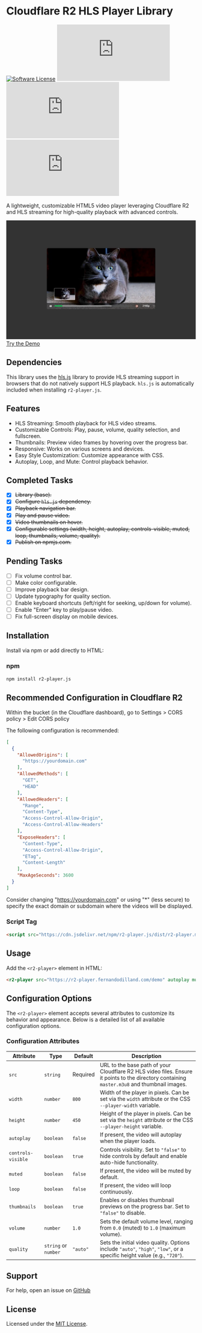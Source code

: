 # Cloudflare R2 HLS Player Library

[![Software License](https://img.shields.io/badge/license-MIT-brightgreen.svg?style=social)](LICENSE)
[![npm version](https://img.shields.io/npm/v/r2-player.js?style=social)](https://www.npmjs.com/package/r2-player.js)
[![npm downloads](https://img.shields.io/npm/dm/r2-player.js?style=social)](https://www.npmjs.com/package/r2-player.js)
[![dependencies](https://img.shields.io/librariesio/release/npm/r2-player.js?style=social)](https://www.npmjs.com/package/r2-player.js)

A lightweight, customizable HTML5 video player leveraging Cloudflare R2 and HLS streaming for high-quality playback with advanced controls.

![Screenshot](/src/img.webp)
[Try the Demo](https://r2-player.fernandodilland.com/index.html)

## Dependencies

This library uses the [hls.js](https://github.com/video-dev/hls.js) library to provide HLS streaming support in browsers that do not natively support HLS playback. `hls.js` is automatically included when installing `r2-player.js`.

## Features

- HLS Streaming: Smooth playback for HLS video streams.
- Customizable Controls: Play, pause, volume, quality selection, and fullscreen.
- Thumbnails: Preview video frames by hovering over the progress bar.
- Responsive: Works on various screens and devices.
- Easy Style Customization: Customize appearance with CSS.
- Autoplay, Loop, and Mute: Control playback behavior.

## Completed Tasks
- [x] ~~Library (base).~~
- [x] ~~Configure `hls.js` dependency.~~
- [x] ~~Playback navigation bar.~~
- [x] ~~Play and pause video.~~
- [x] ~~Video thumbnails on hover.~~
- [x] ~~Configurable settings (width, height, autoplay, controls-visible, muted, loop, thumbnails, volume, quality).~~
- [x] ~~Publish on npmjs.com.~~

## Pending Tasks
- [ ] Fix volume control bar.
- [ ] Make color configurable.
- [ ] Improve playback bar design.
- [ ] Update typography for quality section.
- [ ] Enable keyboard shortcuts (left/right for seeking, up/down for volume).
- [ ] Enable "Enter" key to play/pause video.
- [ ] Fix full-screen display on mobile devices.

## Installation

Install via npm or add directly to HTML:

### npm

```bash
npm install r2-player.js
```

## Recommended Configuration in Cloudflare R2

Within the bucket (in the Cloudflare dashboard), go to Settings > CORS policy > Edit CORS policy

The following configuration is recommended:

```json
[
  {
    "AllowedOrigins": [
      "https://yourdomain.com"
    ],
    "AllowedMethods": [
      "GET",
      "HEAD"
    ],
    "AllowedHeaders": [
      "Range",
      "Content-Type",
      "Access-Control-Allow-Origin",
      "Access-Control-Allow-Headers"
    ],
    "ExposeHeaders": [
      "Content-Type",
      "Access-Control-Allow-Origin",
      "ETag",
      "Content-Length"
    ],
    "MaxAgeSeconds": 3600
  }
]
```

Consider changing "https://yourdomain.com" or using "*" (less secure) to specify the exact domain or subdomain where the videos will be displayed.

### Script Tag

```html
<script src="https://cdn.jsdelivr.net/npm/r2-player.js/dist/r2-player.min.js"></script>
```

## Usage

Add the `<r2-player>` element in HTML:

```html
<r2-player src="https://r2-player.fernandodilland.com/demo" autoplay muted loop thumbnails="true" quality="auto"></r2-player>
```

## Configuration Options

The `<r2-player>` element accepts several attributes to customize its behavior and appearance. Below is a detailed list of all available configuration options.

### Configuration Attributes

| Attribute          | Type                  | Default | Description                                                                                                                                                 |
|--------------------|-----------------------|---------|-------------------------------------------------------------------------------------------------------------------------------------------------------------|
| `src`              | `string`              | Required| URL to the base path of your Cloudflare R2 HLS video files. Ensure it points to the directory containing `master.m3u8` and thumbnail images.               |
| `width`            | `number`              | `800`   | Width of the player in pixels. Can be set via the `width` attribute or the CSS `--player-width` variable.                                                 |
| `height`           | `number`              | `450`   | Height of the player in pixels. Can be set via the `height` attribute or the CSS `--player-height` variable.                                              |
| `autoplay`         | `boolean`             | `false` | If present, the video will autoplay when the player loads.                                                                                                |
| `controls-visible` | `boolean`             | `true`  | Controls visibility. Set to `"false"` to hide controls by default and enable auto-hide functionality.                                                    |
| `muted`            | `boolean`             | `false` | If present, the video will be muted by default.                                                                                                          |
| `loop`             | `boolean`             | `false` | If present, the video will loop continuously.                                                                                                            |
| `thumbnails`       | `boolean`             | `true`  | Enables or disables thumbnail previews on the progress bar. Set to `"false"` to disable.                                                                |
| `volume`           | `number`              | `1.0`   | Sets the default volume level, ranging from `0.0` (muted) to `1.0` (maximum volume).                                                                     |
| `quality`          | `string` or `number`  | `"auto"`| Sets the initial video quality. Options include `"auto"`, `"high"`, `"low"`, or a specific height value (e.g., `"720"`).                                |

## Support

For help, open an issue on [GitHub](https://github.com/fernandodilland/r2-player.js/issues)

## License

Licensed under the [MIT License](LICENSE).
